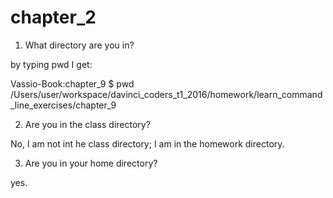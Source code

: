 
# chapter_2

1) What directory are you in?

by typing pwd I get:
 
Vassio-Book:chapter_9 $ pwd
/Users/user/workspace/davinci_coders_t1_2016/homework/learn_command_line_exercises/chapter_9

2) Are you in the class directory?

No, I am not int he class directory; I am in the homework directory.

3) Are you in your home directory?

yes.

